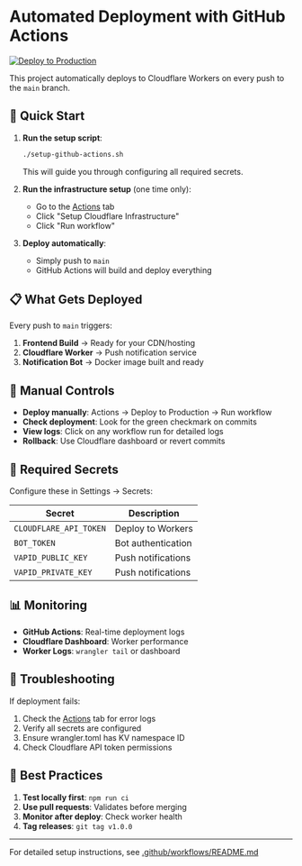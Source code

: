 # Automated Deployment with GitHub Actions

[![Deploy to Production](https://github.com/YOUR-USERNAME/YOUR-REPO/actions/workflows/deploy.yml/badge.svg)](https://github.com/YOUR-USERNAME/YOUR-REPO/actions/workflows/deploy.yml)

This project automatically deploys to Cloudflare Workers on every push to the `main` branch.

## 🚀 Quick Start

1. **Run the setup script**:
   ```bash
   ./setup-github-actions.sh
   ```
   This will guide you through configuring all required secrets.

2. **Run the infrastructure setup** (one time only):
   - Go to the [Actions](../../actions) tab
   - Click "Setup Cloudflare Infrastructure"
   - Click "Run workflow"

3. **Deploy automatically**:
   - Simply push to `main`
   - GitHub Actions will build and deploy everything

## 📋 What Gets Deployed

Every push to `main` triggers:

1. **Frontend Build** → Ready for your CDN/hosting
2. **Cloudflare Worker** → Push notification service
3. **Notification Bot** → Docker image built and ready

## 🔧 Manual Controls

- **Deploy manually**: Actions → Deploy to Production → Run workflow
- **Check deployment**: Look for the green checkmark on commits
- **View logs**: Click on any workflow run for detailed logs
- **Rollback**: Use Cloudflare dashboard or revert commits

## 🔐 Required Secrets

Configure these in Settings → Secrets:

| Secret | Description |
|--------|-------------|
| `CLOUDFLARE_API_TOKEN` | Deploy to Workers |
| `BOT_TOKEN` | Bot authentication |
| `VAPID_PUBLIC_KEY` | Push notifications |
| `VAPID_PRIVATE_KEY` | Push notifications |

## 📊 Monitoring

- **GitHub Actions**: Real-time deployment logs
- **Cloudflare Dashboard**: Worker performance
- **Worker Logs**: `wrangler tail` or dashboard

## 🚨 Troubleshooting

If deployment fails:
1. Check the [Actions](../../actions) tab for error logs
2. Verify all secrets are configured
3. Ensure wrangler.toml has KV namespace ID
4. Check Cloudflare API token permissions

## 🎯 Best Practices

1. **Test locally first**: `npm run ci`
2. **Use pull requests**: Validates before merging
3. **Monitor after deploy**: Check worker health
4. **Tag releases**: `git tag v1.0.0`

---

For detailed setup instructions, see [.github/workflows/README.md](.github/workflows/README.md)
